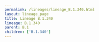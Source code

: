 ```yaml
---
permalink: /lineages/lineage_B.1.340.html
layout: lineage_page
title: Lineage B.1.340
lineage: B.1.340
parent: B.1
children: ['B.1.340']
---
```

